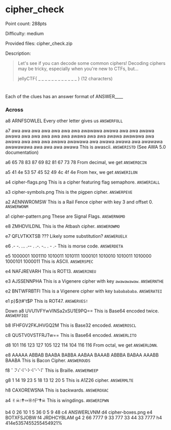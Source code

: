 # cipher_check
Point count: 288pts

Difficulty: medium

Provided files: cipher_check.zip

Description: 
> Let's see if you can decode some common ciphers! Decoding ciphers may be tricky, especially when you're new to CTFs, but...
>
> jellyCTF{ _ _ _ _ _ _ _ _ _ _ _ _ } (12 characters)
#

Each of the clues has an answer format of ANSWER____

### Across
a8  ARNFSOWLEL
Every other letter gives us `ANSWERFOLL`

a7	awa awa awa awa awa awa awa awawawa awawa awa awa awawa awawa awa awa awa awa awa awawa awa awa awawa awawawa awa awawa awa awa awa awawa awawawa awa awawa awawa awa awawawa awawawawa awa awa awa awawa
This is awascii. `ANSWERISTD` (See AWA 5.0 documentation)

a6	65 78 83 87 69 82 81 67 73 78
From decimal, we get `ANSWERQCIN`

a5	41 4e 53 57 45 52 49 4c 4f 4e
From hex, we get `ANSWERILON`

a4	cipher-flags.png
This is a cipher featuring flag semaphore. `ANSWERIALL`

a3	cipher-symbols.png
This is the pigpen cipher. `ANSWERPEVE`

a2	AENNWROMSW
This is a Rail Fence cipher with key 3 and offset 0. `ANSWERWONM`

a1	cipher-pattern.png
These are Signal Flags. `ANSWERN6MO`

e8	ZMHDVILDNL
This is the Atbash cipher. `ANSWEROWMO`

e7	QFLVTKXTSB
??? Likely some substitution? `ANSWERUELX`

e6	.- -. ... .-- . .-. -.. . - .-
This is morse code. `ANSWERDETA`

e5	1000001 1001110 1010011 1010111 1000101 1010010 1010011 1010000 1000101 1000011
This is ASCII. `ANSWERSPEC`

e4	NAFJREVARH
This is ROT13. `ANSWERINEU`

e3	AJSSENNPHA
This is a Vigenere cipher with key `awawawawaw`. `ANSWERNTHE`

e2	BNTWFRBTFI
This is a Vigenere cipher with key `bababababa`. `ANSWERATEI`

e1	p}$(t#'t$P
This is ROT47. `ANSWERVES!`

Down
a8	UVU1VFYwVlNSa2xSU1E9PQ==
This is Base64 encoded twice. `ANSWERFIQI`

b8	IFHFGV2FKJHVGQ2M
This is Base32 encoded. `ANSWEROSCL`

c8	QU5TV0VSTFRJTw==
This is Base64 encoded. `ANSWERLITO`

d8	101 116 123 127 105 122 114 104 116 116
From octal, we get `ANSWERLDNN`.

e8	AAAAA ABBAB BAABA BABBA AABAA BAAAB ABBBA BABAA AAABB BAABA
This is Bacon Cipher. `ANSWEROUDS`

f8	⠁⠝⠎⠺⠑⠗⠺⠑⠑⠏
This is Braille. `ANSWERWEEP`

g8	1 14 19 23 5 18 13 12 20 5
This is A1Z26 cipher. `ANSWERMLTE`

h8	CAXOREWSNA
This is backwards. `ANSWEROXAC`

a4	✌︎☠︎💧︎🕈︎☜︎☼︎✋︎🏱︎🕈︎☠︎
This is wingdings. `ANSWERIPWN`

b4	0 26 10 1 5 36 0 5 9 48
c4	&#65;&#78;&#83;&#87;&#69;&#82;&#76;&#86;&#78;&#77;
d4	cipher-boxes.png
e4	BOTXFSJOBW
f4	JRDHCYBLAM
g4	2 66 7777 9 33 777 33 44 33 7777
h4	414e5357455255454921%    
